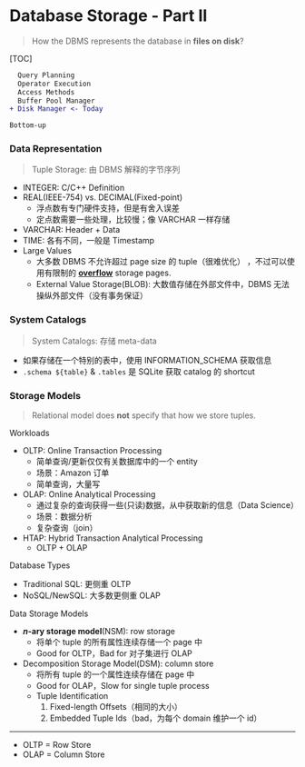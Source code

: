# Database Storage - Part II

> How the DBMS represents the database in **files on disk**?

[TOC]

```diff
  Query Planning
  Operator Execution
  Access Methods
  Buffer Pool Manager
+ Disk Manager <- Today

Bottom-up
```

### Data Representation

> Tuple Storage: 由 DBMS 解释的字节序列

* INTEGER: C/C++ Definition
* REAL(IEEE-754) vs. DECIMAL(Fixed-point)
  * 浮点数有专门硬件支持，但是有舍入误差
  * 定点数需要一些处理，比较慢；像 VARCHAR 一样存储
* VARCHAR: Header + Data
* TIME: 各有不同，一般是 Timestamp
* Large Values
  * 大多数 DBMS 不允许超过 page size 的 tuple（很难优化） ，不过可以使用有限制的 <u><b>overflow</b></u> storage pages.
  * External Value Storage(BLOB): 大数值存储在外部文件中，DBMS 无法操纵外部文件（没有事务保证）

### System Catalogs

> System Catalogs: 存储 meta-data

* 如果存储在一个特别的表中，使用 INFORMATION_SCHEMA 获取信息
* `.schema ${table}` & `.tables` 是 SQLite 获取 catalog 的 shortcut

### Storage Models

> Relational model does **not** specify that how we store tuples.

Workloads

* OLTP: Online Transaction Processing
  * 简单查询/更新仅仅有关数据库中的一个 entity
  * 场景：Amazon 订单
  * 简单查询，大量写
* OLAP: Online Analytical Processing
  * 通过复杂的查询获得一些(只读)数据，从中获取新的信息（Data Science）
  * 场景：数据分析
  * 复杂查询（join）
* HTAP: Hybrid Transaction Analytical Processing
  * OLTP + OLAP

Database Types

* Traditional SQL: 更侧重 OLTP
* NoSQL/NewSQL: 大多数更侧重 OLAP

Data Storage Models

* ***n*-ary storage model**(NSM): row storage
  * 将单个 tuple 的所有属性连续存储一个 page 中
  * Good for OLTP，Bad for 对子集进行 OLAP
* Decomposition Storage Model(DSM): column store
  * 将所有 tuple 的一个属性连续存储在 page 中
  * Good for OLAP，Slow for single tuple process
  * Tuple Identification
    1. Fixed-length Offsets（相同的大小）
    2. Embedded Tuple Ids（bad，为每个 domain 维护一个 id）

---

* OLTP = Row Store
* OLAP = Column Store

